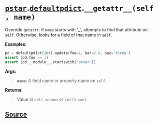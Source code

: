 # [`pstar`](./pstar.md).[`defaultpdict`](./pstar_defaultpdict.md).`__getattr__(self, name)`

Override `getattr`. If `name` starts with '_', attempts to find that attribute on `self`. Otherwise, looks for a field of that name in `self`.

**Examples:**
```python
pd = defaultpdict(int).update(foo=1, bar=2.0, baz='three')
assert (pd.foo == 1)
assert (pd.__module__.startswith('pstar'))
```

**Args:**

>    **`name`**: A field name or property name on `self`.

**Returns:**

>    Value at `self.<name>` or `self[name]`.



## [Source](../pstar/pstar.py#L588-L607)